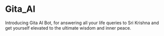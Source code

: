 # Gita_AI
Introducing Gita AI Bot, for answering all your life queries to Sri Krishna and get yourself elevated to the ultimate wisdom and inner peace.

